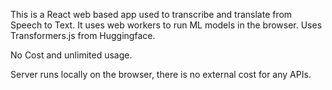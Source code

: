 This is a React web based app used to transcribe and translate from Speech to Text. It uses web workers to run ML models in the browser. Uses Transformers.js from Huggingface.

No Cost and unlimited usage.


Server runs locally on the browser, there is no external cost for any APIs. 
